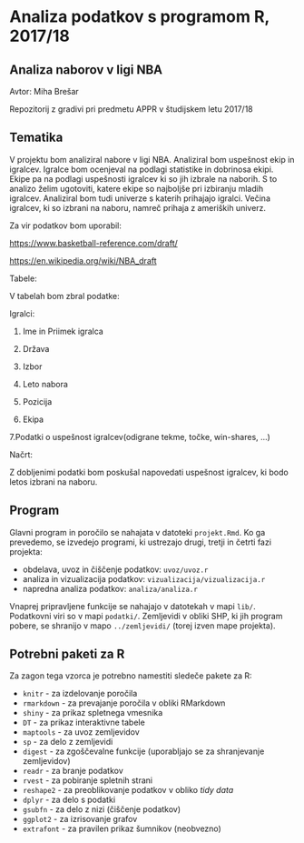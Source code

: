 # Analiza podatkov s programom R, 2017/18

## Analiza naborov v ligi NBA
Avtor: Miha Brešar

Repozitorij z gradivi pri predmetu APPR v študijskem letu 2017/18

## Tematika

V projektu bom analiziral nabore v ligi NBA. Analiziral bom uspešnost ekip in igralcev. Igralce bom ocenjeval na podlagi statistike in dobrinosa ekipi. Ekipe pa na podlagi uspešnosti igralcev ki so jih izbrale na naborih. S to analizo želim ugotoviti, katere ekipe so najboljše pri izbiranju mladih igralcev. Analiziral bom tudi univerze s katerih prihajajo igralci. Večina igralcev, ki so izbrani na naboru, namreč prihaja z ameriških univerz. 

Za vir podatkov bom uporabil:

https://www.basketball-reference.com/draft/ 

https://en.wikipedia.org/wiki/NBA_draft 

Tabele:

V tabelah bom zbral podatke:

 Igralci:
 
  1. Ime in Priimek igralca

  2. Država

  3. Izbor

  4. Leto nabora  
  
  5. Pozicija
  
  6. Ekipa

  7.Podatki o uspešnost igralcev(odigrane tekme, točke, win-shares, ...)


 
Načrt:

Z dobljenimi podatki bom poskušal napovedati uspešnost igralcev, ki bodo letos izbrani na naboru.

## Program

Glavni program in poročilo se nahajata v datoteki `projekt.Rmd`. Ko ga prevedemo,
se izvedejo programi, ki ustrezajo drugi, tretji in četrti fazi projekta:

* obdelava, uvoz in čiščenje podatkov: `uvoz/uvoz.r`
* analiza in vizualizacija podatkov: `vizualizacija/vizualizacija.r`
* napredna analiza podatkov: `analiza/analiza.r`

Vnaprej pripravljene funkcije se nahajajo v datotekah v mapi `lib/`. Podatkovni
viri so v mapi `podatki/`. Zemljevidi v obliki SHP, ki jih program pobere, se
shranijo v mapo `../zemljevidi/` (torej izven mape projekta).

## Potrebni paketi za R

Za zagon tega vzorca je potrebno namestiti sledeče pakete za R:

* `knitr` - za izdelovanje poročila
* `rmarkdown` - za prevajanje poročila v obliki RMarkdown
* `shiny` - za prikaz spletnega vmesnika
* `DT` - za prikaz interaktivne tabele
* `maptools` - za uvoz zemljevidov
* `sp` - za delo z zemljevidi
* `digest` - za zgoščevalne funkcije (uporabljajo se za shranjevanje zemljevidov)
* `readr` - za branje podatkov
* `rvest` - za pobiranje spletnih strani
* `reshape2` - za preoblikovanje podatkov v obliko *tidy data*
* `dplyr` - za delo s podatki
* `gsubfn` - za delo z nizi (čiščenje podatkov)
* `ggplot2` - za izrisovanje grafov
* `extrafont` - za pravilen prikaz šumnikov (neobvezno)
